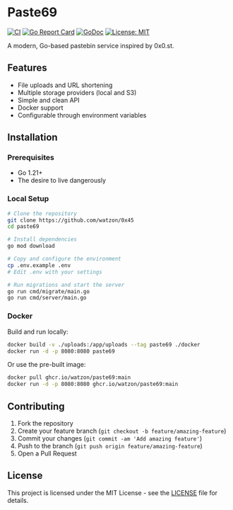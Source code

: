 # Paste69

[![CI](https://github.com/watzon/0x45/actions/workflows/ci.yml/badge.svg)](https://github.com/watzon/0x45/actions/workflows/ci.yml)
[![Go Report Card](https://goreportcard.com/badge/github.com/watzon/0x45)](https://goreportcard.com/report/github.com/watzon/0x45)
[![GoDoc](https://godoc.org/github.com/watzon/0x45?status.svg)](https://godoc.org/github.com/watzon/0x45)
[![License: MIT](https://img.shields.io/badge/License-MIT-yellow.svg)](https://opensource.org/licenses/MIT)

A modern, Go-based pastebin service inspired by 0x0.st.

## Features

- File uploads and URL shortening
- Multiple storage providers (local and S3)
- Simple and clean API
- Docker support
- Configurable through environment variables

## Installation

### Prerequisites

- Go 1.21+
- The desire to live dangerously

### Local Setup

```bash
# Clone the repository
git clone https://github.com/watzon/0x45
cd paste69

# Install dependencies
go mod download

# Copy and configure the environment
cp .env.example .env
# Edit .env with your settings

# Run migrations and start the server
go run cmd/migrate/main.go
go run cmd/server/main.go
```

### Docker

Build and run locally:

```bash
docker build -v ./uploads:/app/uploads --tag paste69 ./docker
docker run -d -p 8080:8080 paste69
```

Or use the pre-built image:

```bash
docker pull ghcr.io/watzon/paste69:main
docker run -d -p 8080:8080 ghcr.io/watzon/paste69:main
```

## Contributing

1. Fork the repository
2. Create your feature branch (`git checkout -b feature/amazing-feature`)
3. Commit your changes (`git commit -am 'Add amazing feature'`)
4. Push to the branch (`git push origin feature/amazing-feature`)
5. Open a Pull Request

## License

This project is licensed under the MIT License - see the [LICENSE](LICENSE) file for details. 